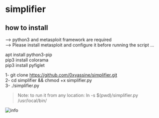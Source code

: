 # simplifier

## how to install

--> python3 and metasploit framework are required<br/>
--> Please install metasploit and configure it before running the script ... <br/>

apt install python3-pip<br/>
pip3 install colorama<br/>
pip3 install pyfiglet<br/>

1- git clone https://github.com/0xyassine/simplifier.git <br/>
2- cd simplifier && chmod +x simplifier.py <br/>
3- ./simplifier.py

> Note: to run it from any location: ln -s $(pwd)/simplifier.py /usr/local/bin/

![info](https://0xyassine.github.io/simplifier/img/info.jpg)